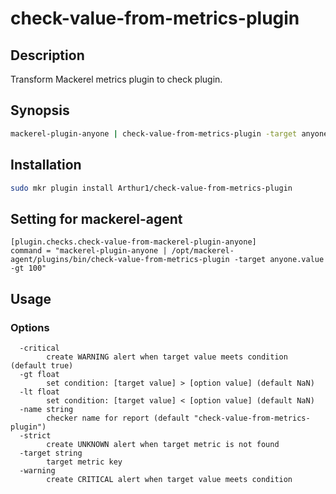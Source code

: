 # check-value-from-metrics-plugin

## Description

Transform Mackerel metrics plugin to check plugin.

## Synopsis

```sh
mackerel-plugin-anyone | check-value-from-metrics-plugin -target anyone.value -gt 100
```

## Installation

```sh
sudo mkr plugin install Arthur1/check-value-from-metrics-plugin
```

## Setting for mackerel-agent

```
[plugin.checks.check-value-from-mackerel-plugin-anyone]
command = "mackerel-plugin-anyone | /opt/mackerel-agent/plugins/bin/check-value-from-metrics-plugin -target anyone.value -gt 100"
```

## Usage

### Options

```
  -critical
        create WARNING alert when target value meets condition (default true)
  -gt float
        set condition: [target value] > [option value] (default NaN)
  -lt float
        set condition: [target value] < [option value] (default NaN)
  -name string
        checker name for report (default "check-value-from-metrics-plugin")
  -strict
        create UNKNOWN alert when target metric is not found
  -target string
        target metric key
  -warning
        create CRITICAL alert when target value meets condition
```
